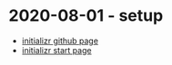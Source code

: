# 2020-08-01 - setup

- [initializr github page](https://github.com/spring-io/initializr) 
- [initializr start page](https://start.spring.io/)
